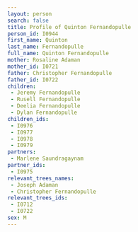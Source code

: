 ```yaml
---
layout: person
search: false
title: Profile of Quinton Fernandopulle
person_id: I0944
first_name: Quinton
last_name: Fernandopulle
full_name: Quinton Fernandopulle
mother: Rosaline Adaman
mother_id: I0721
father: Christopher Fernandopulle
father_id: I0722
children:
 - Jeremy Fernandopulle
 - Rusell Fernandopulle
 - Deelia Fernandopulle
 - Dylan Fernandopulle
children_ids:
 - I0976
 - I0977
 - I0978
 - I0979
partners:
 - Marlene Saundragaynam
partner_ids:
 - I0975
relevant_trees_names:
 - Joseph Adaman
 - Christopher Fernandopulle
relevant_trees_ids:
 - I0712
 - I0722
sex: M
---
```


